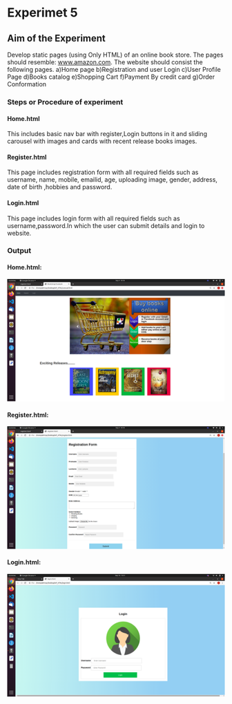 # Experimet 5

## Aim of the Experiment
Develop static pages (using Only HTML) of an online book store. The pages should resemble: www.amazon.com. The  website should consist the following  pages.
a)Home page
b)Registration and user Login
c)User Profile Page
d)Books catalog
e)Shopping Cart 
f)Payment By credit card
g)Order  Conformation

### Steps or Procedure of experiment

#### Home.html
This includes basic nav bar with register,Login buttons in it and sliding carousel with images and cards with recent release books images.
#### Register.html
This page includes registration form with all required fields such as username, name, mobile, emailid, age, uploading image, gender, address, date of birth ,hobbies and password.
#### Login.html
This page includes login form with all required fields such as username,password.In which the user can submit details and login to website.

### Output
 
 #### Home.html:

![output](home.png)

 #### Register.html:

![output](register.png)

 #### Login.html:

![output](login.png)
